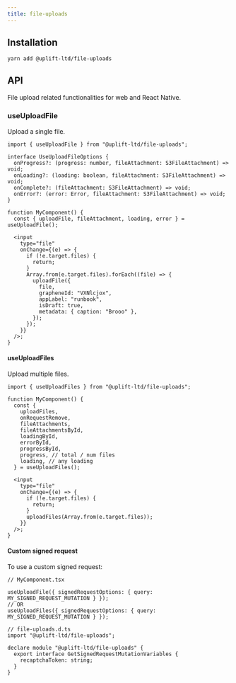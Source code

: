 ```yaml
---
title: file-uploads
---
```


## Installation

    yarn add @uplift-ltd/file-uploads

## API

File upload related functionalities for web and React Native.

### useUploadFile

Upload a single file.

```tsx
import { useUploadFile } from "@uplift-ltd/file-uploads";

interface UseUploadFileOptions {
  onProgress?: (progress: number, fileAttachment: S3FileAttachment) => void;
  onLoading?: (loading: boolean, fileAttachment: S3FileAttachment) => void;
  onComplete?: (fileAttachment: S3FileAttachment) => void;
  onError?: (error: Error, fileAttachment: S3FileAttachment) => void;
}

function MyComponent() {
  const { uploadFile, fileAttachment, loading, error } = useUploadFile();

  <input
    type="file"
    onChange={(e) => {
      if (!e.target.files) {
        return;
      }
      Array.from(e.target.files).forEach((file) => {
        uploadFile({
          file,
          grapheneId: "VXNlcjox",
          appLabel: "runbook",
          isDraft: true,
          metadata: { caption: "Brooo" },
        });
      });
    }}
  />;
}
```

#### useUploadFiles

Upload multiple files.

```tsx
import { useUploadFiles } from "@uplift-ltd/file-uploads";

function MyComponent() {
  const {
    uploadFiles,
    onRequestRemove,
    fileAttachments,
    fileAttachmentsById,
    loadingById,
    errorById,
    progressById,
    progress, // total / num files
    loading, // any loading
  } = useUploadFiles();

  <input
    type="file"
    onChange={(e) => {
      if (!e.target.files) {
        return;
      }
      uploadFiles(Array.from(e.target.files));
    }}
  />;
}
```

#### Custom signed request

To use a custom signed request:

```tsx
// MyComponent.tsx

useUploadFile({ signedRequestOptions: { query: MY_SIGNED_REQUEST_MUTATION } });
// OR
useUploadFiles({ signedRequestOptions: { query: MY_SIGNED_REQUEST_MUTATION } });

// file-uploads.d.ts
import "@uplift-ltd/file-uploads";

declare module "@uplift-ltd/file-uploads" {
  export interface GetSignedRequestMutationVariables {
    recaptchaToken: string;
  }
}
```

